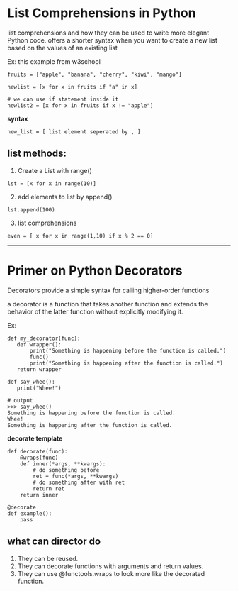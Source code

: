 # List Comprehensions in Python
list comprehensions and how they can be used to write more elegant Python code. offers a shorter syntax when you want to create a new list based on the values of an existing list

Ex: this example from w3school
```
fruits = ["apple", "banana", "cherry", "kiwi", "mango"]

newlist = [x for x in fruits if "a" in x]

# we can use if statement inside it  
newlist2 = [x for x in fruits if x != "apple"]
```
**syntax**

`new_list = [ list element seperated by , ]`

## list methods: 
1. Create a List with range()

`lst = [x for x in range(10)]`

2. add elements to list by append()

`lst.append(100)`

3. list comprehensions

`even = [ x for x in range(1,10) if x % 2 == 0]`


----------------------------------


# Primer on Python Decorators
Decorators provide a simple syntax for calling higher-order functions

a decorator is a function that takes another function and extends the behavior of the latter function without explicitly modifying it.

Ex:
 
 ```
 def my_decorator(func):
    def wrapper():
        print("Something is happening before the function is called.")
        func()
        print("Something is happening after the function is called.")
    return wrapper

def say_whee():
    print("Whee!")
```

```
# output
>>> say_whee()
Something is happening before the function is called.
Whee!
Something is happening after the function is called.
 ```

**decorate template**

```
def decorate(func):
    @wraps(func)
    def inner(*args, **kwargs):
        # do something before
        ret = func(*args, **kwargs)
        # do something after with ret
        return ret
    return inner

@decorate
def example():
    pass
```

## what can director do 

1. They can be reused.
2. They can decorate functions with arguments and return values.
3. They can use @functools.wraps to look more like the decorated function.